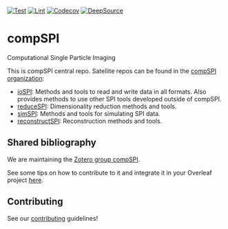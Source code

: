 [![Test](https://github.com/compSPI/simSPI/actions/workflows/test.yml/badge.svg)](https://github.com/compSPI/compSPI/actions/workflows/test.yml)
[![Lint](https://github.com/compSPI/simSPI/actions/workflows/lint.yml/badge.svg)](https://github.com/compSPI/compSPI/actions/workflows/lint.yml)
[![Codecov](https://codecov.io/gh/compSPI/simSPI/branch/master/graph/badge.svg?token=OBVOV3ZM1O)](https://codecov.io/gh/compSPI/compSPI)
[![DeepSource](https://deepsource.io/gh/compSPI/compSPI.svg/?label=active+issues&show_trend=true&token=9LHN59PF7zfVd3LsC89oH129)](https://deepsource.io/gh/compSPI/compSPI/?ref=repository-badge)

# compSPI
Computational Single Particle Imaging

This is compSPI central repo. Satellite repos can be found in the [compSPI organization](https://github.com/compSPI):
- [ioSPI](https://github.com/compSPI/ioSPI): Methods and tools to read and write data in all formats. Also provides methods to use other SPI tools developed outside of compSPI.
- [reduceSPI](https://github.com/compSPI/reduceSPI): Dimensionality reduction methods and tools.
- [simSPI](https://github.com/compSPI/simSPI): Methods and tools for simulating SPI data.
- [reconstructSPI](https://github.com/compSPI/reconstructSPI): Reconstruction methods and tools.

## Shared bibliography

We are maintaining the [Zotero group compSPI](https://www.zotero.org/groups/4309765/compspi). 

See some tips on how to contribute to it and integrate it in your Overleaf project [here](https://github.com/compspi/compspi/blob/master/docs/reference_management.rst). 

## Contributing

See our [contributing](https://github.com/compspi/compspi/blob/master/docs/contributing.rst) guidelines!
